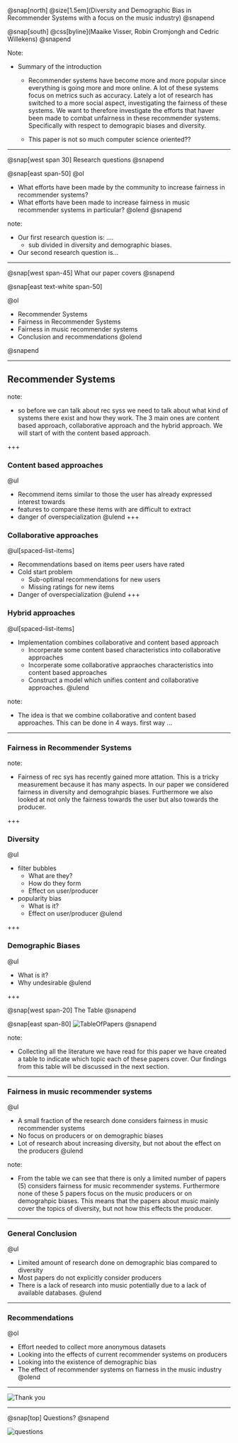 @snap[north]
@size[1.5em](Diversity and Demographic Bias in Recommender Systems with a focus on the  music industry)
@snapend

@snap[south]
@css[byline](Maaike Visser, Robin Cromjongh and Cedric Willekens)
@snapend

Note:
  - Summary of the introduction
    - Recommender systems have become more and more popular since everything is going more and more online. A lot of these systems focus on metrics such as accuracy. Lately a lot of research has switched to a more social aspect, investigating the fairness of these systems. We want to therefore investigate the efforts that haver been made to combat unfairness in these recommender systems. Specifically with respect to demograpic biases and diversity. 

    - This paper is not so much computer science oriented??

---

@snap[west span 30]
Research questions
@snapend

@snap[east span-50]
@ol
- What efforts have been made by the community to increase fairness in recommender systems?
- What efforts have been made to increase fairness in music recommender systems in particular?
@olend
@snapend

note: 
  - Our first research question is: .... 
    - sub divided in diversity and demographic biases. 
  - Our second research question is...  

---

@snap[west span-45]
What our paper covers
@snapend

@snap[east text-white span-50]

@ol
- Recommender Systems
- Fairness in Recommender Systems
- Fairness in music recommender systems
- Conclusion and recommendations
@olend

@snapend


---

## Recommender Systems

note: 
  - so before we can talk about rec syss we need to talk about what kind of systems there exist and how they work. The 3 main ones are content based approach, collaborative approach and the hybrid approach. We will start of with the content based approach. 

+++ 

### Content based approaches

@ul
- Recommend items similar to those the user has already expressed interest towards
- features to compare these items with are difficult to extract
- danger of overspecialization
@ulend
+++ 

### Collaborative approaches

@ul[spaced-list-items]
- Recommendations based on items peer users have rated
- Cold start problem  
  + Sub-optimal recommendations for new users
  + Missing ratings for new items
- Danger of overspecialization
@ulend
+++ 

### Hybrid approaches

@ul[spaced-list-items]
- Implementation combines collaborative and content based approach
  - Incorperate some content based characteristics into collaborative approaches
  - Incorperate some collaborative appraoches characteristics into content based approaches
  - Construct a model which unifies content and collaborative approaches.
@ulend

note: 
  - The idea is that we combine collaborative and content based approaches. This can be done in 4 ways. first way ... 

---

### Fairness in Recommender Systems

note: 
  - Fairness of rec sys has recently gained more attation. This is a tricky measurement because it has many aspects. In our paper we considered fairness in diversity and demograhpic biases. Furthermore we also looked at not only the fairness towards the user but also towards the producer. 

+++ 

### Diversity
@ul
- filter bubbles
  - What are they? 
  - How do they form
  - Effect on user/producer
- popularity bias
  - What is it?
  - Effect on user/producer
@ulend

+++ 

### Demographic Biases

@ul
- What is it? 
- Why undesirable
@ulend

+++

@snap[west span-20]
The Table
@snapend

@snap[east span-80]
![TableOfPapers](table.PNG)
@snapend

note: 
  - Collecting all the literature we have read for this paper we have created a table to indicate which topic each of these papers cover. Our findings from this table will be discussed in the next section. 

--- 
### Fairness in music recommender systems
<!-- @size[0.5em](Fairness in music recommender systems) -->

@ul
- A small fraction of the research done considers fairness in music recommender systems
- No focus on producers or on demographic biases
- Lot of research about increasing diversity, but not about the effect on the producers
@ulend


note: 
  - From the table we can see that there is only a limited number of papers (5) considers fairness for music recommender systems. Furthermore none of these 5 papers focus on the music producers or on demograhpic biases. This means that the papers about music mainly cover the topics of diversity, but not how this effects the producer. 

---

### General Conclusion

@ul
- Limited amount of research done on demographic bias compared to diversity
- Most papers do not explicitly consider producers
- There is a lack of research into music potentially due to a lack of available databases. 
@ulend

--- 

### Recommendations

@ol
- Effort needed to collect more anonymous datasets
- Looking into the effects of current recommender systems on producers
- Looking into the existence of demographic bias
- The effect of recommender systems on fiarness in the music industry
@olend

---

![Thank you](./template/img/thanks.jpg)

---

@snap[top]
Questions?
@snapend

![questions](./template/img/questions-3.png)
